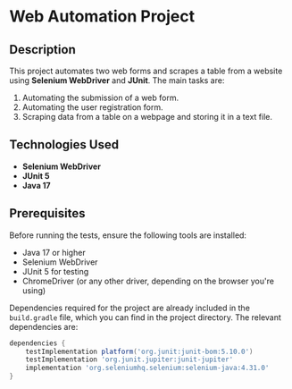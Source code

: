 # Web Automation Project

## Description
This project automates two web forms and scrapes a table from a website using **Selenium WebDriver** and **JUnit**. The main tasks are:
1. Automating the submission of a web form.
2. Automating the user registration form.
3. Scraping data from a table on a webpage and storing it in a text file.


## Technologies Used

- **Selenium WebDriver**
- **JUnit 5**
- **Java 17**


## Prerequisites

Before running the tests, ensure the following tools are installed:

- Java 17 or higher
- Selenium WebDriver
- JUnit 5 for testing
- ChromeDriver (or any other driver, depending on the browser you're using)

Dependencies required for the project are already included in the `build.gradle` file, which you can find in the project directory. The relevant dependencies are:

```groovy
dependencies {
    testImplementation platform('org.junit:junit-bom:5.10.0')
    testImplementation 'org.junit.jupiter:junit-jupiter'
    implementation 'org.seleniumhq.selenium:selenium-java:4.31.0'
}





  
